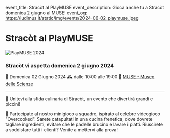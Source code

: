 event_title: Stracòt al PlayMUSE
event_description: Gioca anche tu a Stracòt domenica 2 giugno al MUSE!
event_og: https://ludimus.it/static/img/events/2024-06-02_playmuse.jpeg

# Stracòt al PlayMUSE

![PlayMUSE 2024](https://ludimus.it/static/img/events/2024-06-02_playmuse.jpeg)

### Stracòt vi aspetta domenica 2 giugno 2024

📅 Domenica 02 Giugno 2024
🕰 dalle 10:00 alle 19:00
📍 [MUSE - Museo delle Scienze](https://maps.app.goo.gl/REDphaqJTafMqdHa9)

---

🚀 Unitevi alla sfida culinaria di Stracòt, un evento che divertirà grandi e piccini!

🍳 Partecipate al nostro minigioco a squadre, ispirato al celebre videogioco "Overcooked". Sarete catapultati in una cucina frenetica, dove dovrete tagliare ingredienti, evitare che le padelle brucino e lavare i piatti. Riuscirete a soddisfare tutti i clienti? Venite a mettervi alla prova!
